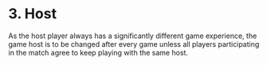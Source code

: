 # 3. Host

As the host player always has a significantly different game experience, the game host is to be changed after every game unless all players participating in the match agree to keep playing with the same host.

